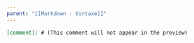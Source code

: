 ```yaml
---
parent: "[[Markdown - Sintaxe]]"
---
```


```markdown
[comment]: # (This comment will not appear in the preview)
```

[comment]: # (This comment will not appear in the preview)